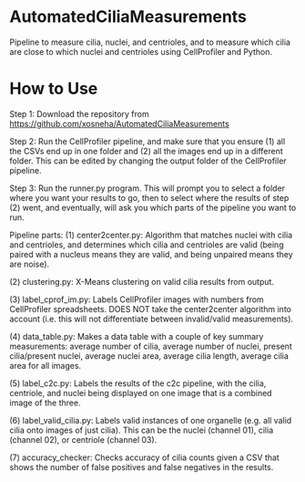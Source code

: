 # AutomatedCiliaMeasurements
Pipeline to measure cilia, nuclei, and centrioles, and to measure which cilia are close to which nuclei and centrioles using CellProfiler and Python.

# How to Use
Step 1: Download the repository from https://github.com/xosneha/AutomatedCiliaMeasurements

Step 2: Run the CellProfiler pipeline, and make sure that you ensure (1) all the CSVs end up in one folder and (2) all the images end up in a different folder. This can be edited by changing the output folder of the CellProfiler pipeline.

Step 3: Run the runner.py program.  This will prompt you to select a folder where you want your results to go, then to select where the results of step (2) went, and eventually, will ask you which parts of the pipeline you want to run.  

Pipeline parts: 
(1) center2center.py: Algorithm that matches nuclei with cilia and centrioles, and determines which cilia and centrioles are valid (being paired with a nucleus means they are valid, and being unpaired means they are noise).

(2) clustering.py: X-Means clustering on valid cilia results from output.

(3) label_cprof_im.py: Labels CellProfiler images with numbers from CellProfiler spreadsheets.  DOES NOT take the center2center algorithm into account (i.e. this will not differentiate between invalid/valid measurements).

(4) data_table.py: Makes a data table with a couple of key summary measurements: average number of cilia, average number of nuclei, present cilia/present nuclei, average nuclei area, average cilia length, average cilia area for all images.

(5) label_c2c.py: Labels the results of the c2c pipeline, with the cilia, centriole, and nuclei being displayed on one image that is a combined image of the three.  

(6) label_valid_cilia.py: Labels valid instances of one organelle (e.g. all valid cilia onto images of just cilia). This can be the nuclei (channel 01), cilia (channel 02), or centriole (channel 03). 

(7) accuracy_checker: Checks accuracy of cilia counts given a CSV that shows the number of false positives and false negatives in the results. 
